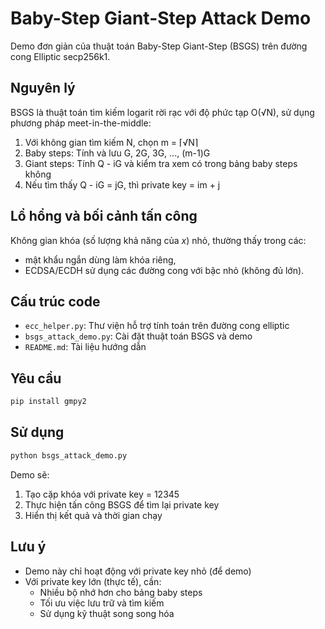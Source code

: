 # Baby-Step Giant-Step Attack Demo

Demo đơn giản của thuật toán Baby-Step Giant-Step (BSGS) trên đường cong Elliptic secp256k1.

## Nguyên lý
BSGS là thuật toán tìm kiếm logarit rời rạc với độ phức tạp O(√N), sử dụng phương pháp meet-in-the-middle:

1. Với không gian tìm kiếm N, chọn m = ⌈√N⌉
2. Baby steps: Tính và lưu G, 2G, 3G, ..., (m-1)G
3. Giant steps: Tính Q - iG và kiểm tra xem có trong bảng baby steps không
4. Nếu tìm thấy Q - iG = jG, thì private key = im + j
## Lổ hổng và bối cảnh tấn công
Không gian khóa (số lượng khả năng của $x$) nhỏ, thường thấy trong các:
- mật khẩu ngắn dùng làm khóa riêng,
- ECDSA/ECDH sử dụng các đường cong với bậc nhỏ (không đủ lớn).
## Cấu trúc code
- `ecc_helper.py`: Thư viện hỗ trợ tính toán trên đường cong elliptic
- `bsgs_attack_demo.py`: Cài đặt thuật toán BSGS và demo
- `README.md`: Tài liệu hướng dẫn
## Yêu cầu
```bash
pip install gmpy2
```
## Sử dụng

```bash
python bsgs_attack_demo.py
```

Demo sẽ:
1. Tạo cặp khóa với private key = 12345
2. Thực hiện tấn công BSGS để tìm lại private key
3. Hiển thị kết quả và thời gian chạy
## Lưu ý
- Demo này chỉ hoạt động với private key nhỏ (để demo)
- Với private key lớn (thực tế), cần:
  - Nhiều bộ nhớ hơn cho bảng baby steps
  - Tối ưu việc lưu trữ và tìm kiếm
  - Sử dụng kỹ thuật song song hóa 